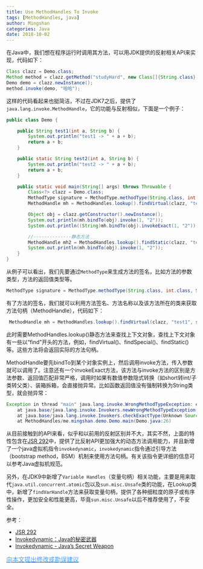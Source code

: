 ```yaml
---
title: Use MethodHandles To Invoke
tags: [MethodHandles, java]
author: Mingshan
categories: Java
date: 2018-10-02
---
```


在Java中，我们想在程序运行时调用其方法，可以用JDK提供的反射相关API来实现，代码如下：

```Java
Class clazz = Demo.class;
Method method = clazz.getMethod("studyHard", new Class[]{String.class});
Demo demo = clazz.newInstance();
method.invoke(demo, "哈哈");
```

<!-- more -->

这样的代码看起来也挺简洁，不过在JDK7之后，提供了`java.lang.invoke.MethodHandle`，它的功能与反射相似，下面是一个例子：

```Java
public class Demo {

    public String test1(int a, String b) {
        System.out.println("test1 -> " + a + b);
        return a + b;
    }

    public static String test2(int a, String b) {
        System.out.println("test2 -> " + a + b);
        return a + b;
    }

    public static void main(String[] args) throws Throwable {
        Class<?> clazz = Demo.class;
        MethodType signature = MethodType.methodType(String.class, int.class, String.class);
        MethodHandle mh = MethodHandles.lookup().findVirtual(clazz, "test1", signature);

        Object obj = clazz.getConstructor().newInstance();
        System.out.println(mh.bindTo(obj).invoke(1, "2"));
        System.out.println((String)mh.bindTo(obj).invokeExact(1, "2"));

        //--------------静态方法
        MethodHandle mh2 = MethodHandles.lookup().findStatic(clazz, "test2", signature);
        System.out.println(mh.bindTo(obj).invoke(1, "2"));
    }
}
```

从例子可以看出，我们先要通过`MethodType`来生成方法的签名，比如方法的参数类型，方法的返回值类型等。

```Java
MethodType signature = MethodType.methodType(String.class, int.class, String.class);
```

有了方法的签名，我们就可以利用方法签名、方法名称以及该方法所在的类来获取方法句柄（MethodHandle），代码如下：

```Java
 MethodHandle mh = MethodHandles.lookup().findVirtual(clazz, "test1", signature);
```

此时需要MethodHandles.lookup()静态方法来查找上下文对象，查找上下文对象有一些以“find”开头的方法，例如，findVirtual()、findSpecial()、findStatic()等。这些方法将会返回实际的方法句柄。

MethodHandle要先bindTo到某个对象实例上，然后调用invoke方法，传入参数就可以调用了。注意还有一个invokeExact方法，该方法与invoke方法的区别是方法参数、返回值匹配非常严格，调用时如果有数值参数隐式转换（如short转int/子类转父类）、装箱拆箱，会直接抛异常。比如函数返回值没有强制转换为String类型，就会抛异常：


```Java
Exception in thread "main" java.lang.invoke.WrongMethodTypeException: expected (int,String)String but found (int,String)Object
	at java.base/java.lang.invoke.Invokers.newWrongMethodTypeException(Unknown Source)
	at java.base/java.lang.invoke.Invokers.checkExactType(Unknown Source)
	at MethodHandles/me.mingshan.demo.Demo.main(Demo.java:26)
```

从目前接触到的API来看，似乎和以前用的反射区别并不大，其实不然，上面的特性包含在[JSR 292](https://jcp.org/en/jsr/detail?id=292)中，提供了比反射API更加强大的动态方法调用能力，并且新增了一个java虚拟机指令`invokedynamic`，`invokedynamic`指令通过引导方法（bootstrap method，BSM）机制来使用方法句柄。有关该指令更详细的信息可以参考Java虚拟机规范。


另外，在JDK9中新增了`Variable Handles`（变量句柄）相关功能，主要是用来取代`java.util.concurrent.atomic`包以及`sun.misc.Unsafe`类的功能，在Lookup类中，新增了`findVarHandle`方法来获取变量句柄，提供了各种细粒度的原子或有序性操作，更加安全和性能更高，毕竟`sun.misc.Unsafe`以后不推荐使用了，不安全。


参考：
- [JSR 292](https://jcp.org/en/jsr/detail?id=292)
- [Invokedynamic：Java的秘密武器](https://zhuanlan.zhihu.com/p/28124632)
- [Invokedynamic - Java’s Secret Weapon](https://www.infoq.com/articles/Invokedynamic-Javas-secret-weapon)


[<font size=3 color="#409EFF">向本文提出修改或勘误建议</font>](https://github.com/mstao/mstao.github.io/blob/hexo/source/_posts/use-MethodHandles-to-invoke.md)